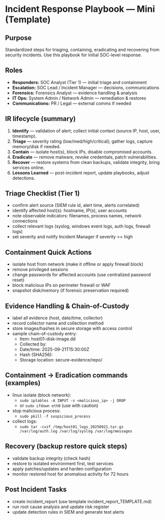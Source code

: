 # Incident Response Playbook — Mini (Template)

## Purpose
Standardized steps for triaging, containing, eradicating and recovering from security incidents. Use this playbook for initial SOC-level response.

## Roles
- **Responders:** SOC Analyst (Tier 1) — initial triage and containment
- **Escalation:** SOC Lead / Incident Manager — decisions, communications
- **Forensics:** Forensics Analyst — evidence handling & analysis
- **IT Ops:** System Admin / Network Admin — remediation & restores
- **Communications:** PR / Legal — external comms if needed

## IR lifecycle (summary)
1. **Identify** — validation of alert; collect initial context (source IP, host, user, timestamp).
2. **Triage** — severity rating (low/med/high/critical); gather logs, capture memory/disk if needed.
3. **Contain** — isolate host(s), block IPs, disable compromised accounts.
4. **Eradicate** — remove malware, revoke credentials, patch vulnerabilities.
5. **Recover** — restore systems from clean backups, validate integrity, bring services online.
6. **Lessons Learned** — post-incident report, update playbooks, adjust detections.

## Triage Checklist (Tier 1)
- confirm alert source (SIEM rule id, alert time, alerts correlated)
- identify affected host(s): hostname, IP(s), user accounts
- note observable indicators: filenames, process names, network connections
- collect relevant logs (syslog, windows event logs, auth logs, firewall logs)
- set severity and notify Incident Manager if severity >= high

## Containment Quick Actions
- isolate host from network (make it offline or apply firewall block)
- remove privileged sessions
- change passwords for affected accounts (use centralized password reset)
- block malicious IPs on perimeter firewall or WAF
- snapshot disk/memory (if forensic preservation required)

## Evidence Handling & Chain-of-Custody
- label all evidence (host, date/time, collector)
- record collector name and collection method
- store images/hashes in secure storage with access control
- sample chain-of-custody entry:
  - Item: host01-disk-image.dd
  - Collected by: <name>
  - Date/time: 2025-09-21T15:30:00Z
  - Hash (SHA256): <sha256sum>
  - Storage location: secure-evidence/repo/

## Containment → Eradication commands (examples)
- linux isolate (block network):
  - `sudo iptables -A INPUT -s <malicious_ip> -j DROP`
  - or `sudo ifdown eth0` (use with caution)
- stop malicious process:
  - `sudo pkill -f suspicious_process`
- collect logs:
  - `sudo tar -cvzf /tmp/host01_logs_20250921.tar.gz /var/log/auth.log /var/log/syslog /var/log/messages`

## Recovery (backup restore quick steps)
- validate backup integrity (check hash)
- restore to isolated environment first, test services
- apply patches/updates and harden configuration
- monitor restored host for anomalous activity for 72 hours

## Post Incident Tasks
- create incident_report (use template incident_report_TEMPLATE.md)
- run root cause analysis and update risk register
- update detection rules in SIEM and generate test alerts

